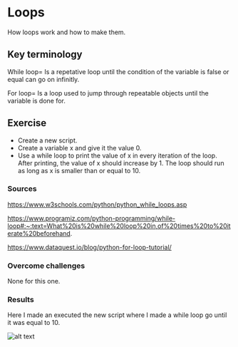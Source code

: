# Loops
How loops work and how to make them.

## Key terminology
While loop= Is a repetative loop until the condition of the variable is false or equal can go on infinitly.

For loop= Is a loop used to jump through repeatable objects until the variable is done for.

## Exercise
- Create a new script.
- Create a variable x and give it the value 0.
- Use a while loop to print the value of x in every iteration of the loop. After printing, the value of x should increase by 1. The loop should run as long as x is smaller than or equal to 10.

### Sources
https://www.w3schools.com/python/python_while_loops.asp

https://www.programiz.com/python-programming/while-loop#:~:text=What%20is%20while%20loop%20in,of%20times%20to%20iterate%20beforehand.

https://www.dataquest.io/blog/python-for-loop-tutorial/

### Overcome challenges
None for this one.

### Results
Here I made an executed the new script where I made a while loop go until it was equal to 10.

![alt text]()
